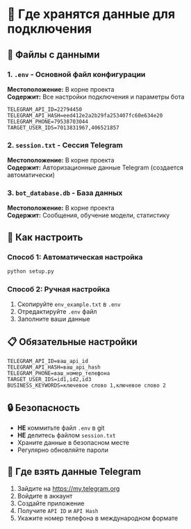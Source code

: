 # 🔐 Где хранятся данные для подключения

## 📁 Файлы с данными

### 1. `.env` - Основной файл конфигурации
**Местоположение:** В корне проекта  
**Содержит:** Все настройки подключения и параметры бота

```env
TELEGRAM_API_ID=22794450
TELEGRAM_API_HASH=eed412e2a2b29fa253407fc60e634e20
TELEGRAM_PHONE=79538703044
TARGET_USER_IDS=7013831967,406521857
```

### 2. `session.txt` - Сессия Telegram
**Местоположение:** В корне проекта  
**Содержит:** Авторизационные данные Telegram (создается автоматически)

### 3. `bot_database.db` - База данных
**Местоположение:** В корне проекта  
**Содержит:** Сообщения, обучение модели, статистику

## 🚀 Как настроить

### Способ 1: Автоматическая настройка
```bash
python setup.py
```

### Способ 2: Ручная настройка
1. Скопируйте `env_example.txt` в `.env`
2. Отредактируйте `.env` файл
3. Заполните ваши данные

## 📋 Обязательные настройки

```env
TELEGRAM_API_ID=ваш_api_id
TELEGRAM_API_HASH=ваш_api_hash  
TELEGRAM_PHONE=ваш_номер_телефона
TARGET_USER_IDS=id1,id2,id3
BUSINESS_KEYWORDS=ключевое слово 1,ключевое слово 2
```

## 🔒 Безопасность

- **НЕ** коммитьте файл `.env` в git
- **НЕ** делитесь файлом `session.txt`
- Храните данные в безопасном месте
- Регулярно обновляйте пароли

## 📍 Где взять данные Telegram

1. Зайдите на https://my.telegram.org
2. Войдите в аккаунт
3. Создайте приложение
4. Получите `API ID` и `API Hash`
5. Укажите номер телефона в международном формате
